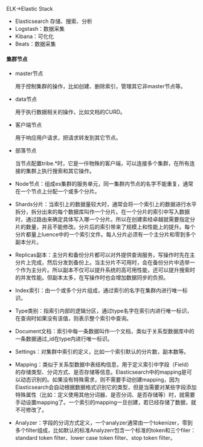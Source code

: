 ELK->Elastic Stack

* Elasticsearch 存储、搜索、分析
* Logstash：数据采集
* Kibana：可化化
* Beats：数据采集



#### 集群节点

* master节点

  用于控制集群的操作，比如创建、删除索引，管理其它非master节点等。

* data节点

  用于执行数据相关的操作，比如文档的CURD。

* 客户端节点

  用于响应用户请求，把请求转发到其它节点。

* 部落节点

  当节点配置tribe.*时，它是一佧物殊的客户端，可以连接多个集群，在所有连接的集群上执行搜索和其它操作。





* Node节点：组成es集群的服务单元，同一集群内节点的名字不能重复，通常在一个节点上分配一个或多个分片。
* Shards分片：当索引上的数据量较大时，通常会将一个索引上的数据进行水平拆分，拆分出来的每个数据库叫作一个分片。在一个分片的索引中写入数据时，通过路由来确定具体写入哪一个分片。所以在创建索经卓越就需要指定分片的数量，并且不能修改。分片后的索引带来了规模上和性能上的提升。每个分片都量上luence中的一个索引文件。每人分片必须有一个主分片和零到多个副本分片。
* Replicas副本：主分片和备份分片都可以对外提供查询服务，写操作时先在主分片上完成，然后分发到备份上。当主分片不可用时，会在备份分片中选举一个作为主分片。所以副本不仅可以提升系统的高可用性能，还可以提升搜索时的并发性能。但副本太多，在写操作时也会增加数据同步的负担。
* Index索引：由一个或多个分片组成，通过索引的名字在集群内进行唯一标识。
* Type类别：指索引内部的逻辑分区，通过type名字在索引内进行唯一标识，在查询时如果没有该值，则表示整个索引中查询。
* Document文档：索引中每一条数据叫作一个文档，类似于关系型数据库中的一条数据通过_id在type内进行唯一标识。
* Settings：对集群中索引的定义，比如一个索引默认的分片数，副本数等。
* Mapping：类似于关系型数据中表结构信息，用于定义索引中字段（Field）的存储类型、分词方式、是否存储等信息。Elasticsearch中的mapping是可以动态识别的。如果没有特殊需求，则不需要手动创建mapping，因为Elasticsearch会自动根据数据格式识别它的类型，但是当需要对某些字段添加特殊属性（比如：定义使用其他分词器、是否分词、是否存储等）时，就需要手动设置mapping了。一个索引的mapping一旦创建，若已经存储了数据，就不可修改了。
* Analyzer：字段的分词方式定义，一个analyzer通常由一个tokenizer，零到多个filter组成，比如默认的标准Analyzerr包含一个标准的token和三个filer：standard token filter、lower case token filter、stop token filter。